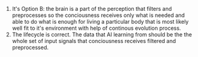 1. It's Option B: the brain is a part of the perception that filters and preprocesses so the conciousness receives only what is needed and able to do what is enough for living a particular body that is most likely well fit to it's environment with help of continous evolution process. 
2. The lifecycle is correct. The data that AI learning from should be the the whole set of input signals that conciousness receives filtered and preprocessed.
